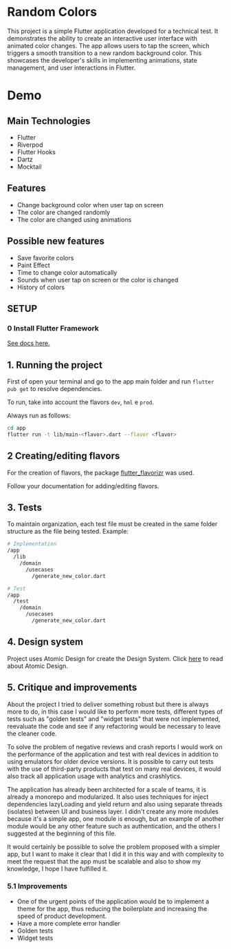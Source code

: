 # Random Colors

This project is a simple Flutter application developed for a technical test. It demonstrates the ability to create an interactive user interface with animated color changes. The app allows users to tap the screen, which triggers a smooth transition to a new random background color. This showcases the developer's skills in implementing animations, state management, and user interactions in Flutter.

# Demo

## Main Technologies
- Flutter
- Riverpod
- Flutter Hooks
- Dartz
- Mocktail

## Features
- Change background color when user tap on screen
- The color are changed randomly
- The color are changed using animations

## Possible new features
- Save favorite colors
- Paint Effect
- Time to change color automatically
- Sounds when user tap on screen or the color is changed
- History of colors

## SETUP

### **0 Install Flutter Framework**

[See docs here.](https://docs.flutter.dev/get-started/install)

## **1. Running the project**

First of open your terminal and go to the app main folder and run `flutter pub get` to resolve dependencies.

To run, take into account the flavors `dev`, `hml` e `prod`.  

Always run as follows:  

```bash
cd app
flutter run -t lib/main-<flavor>.dart --flavor <flavor> 
```

## **2 Creating/editing flavors**

For the creation of flavors, the package [flutter_flavorizr](https://github.com/AngeloAvv/flutter_flavorizr) was used.

Follow your documentation for adding/editing flavors.


## **3. Tests**

To maintain organization, each test file must be created in the same folder structure as the file being tested. Example:

```bash
# Implementation
/app
  /lib
    /domain
      /usecases
        /generate_new_color.dart

# Test
/app
  /test
    /domain
      /usecases
        /generate_new_color.dart
```


## **4. Design system**

Project uses Atomic Design for create the Design System. Click [here](https://bradfrost.com/blog/post/atomic-web-design/) to read about Atomic Design.

## **5. Critique and improvements**

About the project I tried to deliver something robust but there is always more to do, in this case I would like to perform more tests, different types of tests such as "golden tests" and "widget tests" that were not implemented, reevaluate the code and see if any refactoring would be necessary to leave the cleaner code.

To solve the problem of negative reviews and crash reports I would work on the performance of the application and test with real devices in addition to using emulators for older device versions. It is possible to carry out tests with the use of third-party products that test on many real devices, it would also track all application usage with analytics and crashlytics.

The application has already been architected for a scale of teams, it is already a monorepo and modularized. It also uses techniques for inject dependencies lazyLoading and yield return and also using separate threads (isolates) between UI and business layer. I didn't create any more modules because it's a simple app, one module is enough, but an example of another module would be any other feature such as authentication, and the others I suggested at the beginning of this file.

It would certainly be possible to solve the problem proposed with a simpler app, but I want to make it clear that I did it in this way and with complexity to meet the request that the app must be scalable and also to show my knowledge, I hope I have fulfilled it.

### **5.1 Improvements**

- One of the urgent points of the application would be to implement a theme for the app, thus reducing the boilerplate and increasing the speed of product development.
- Have a more complete error handler
- Golden tests
- Widget tests
